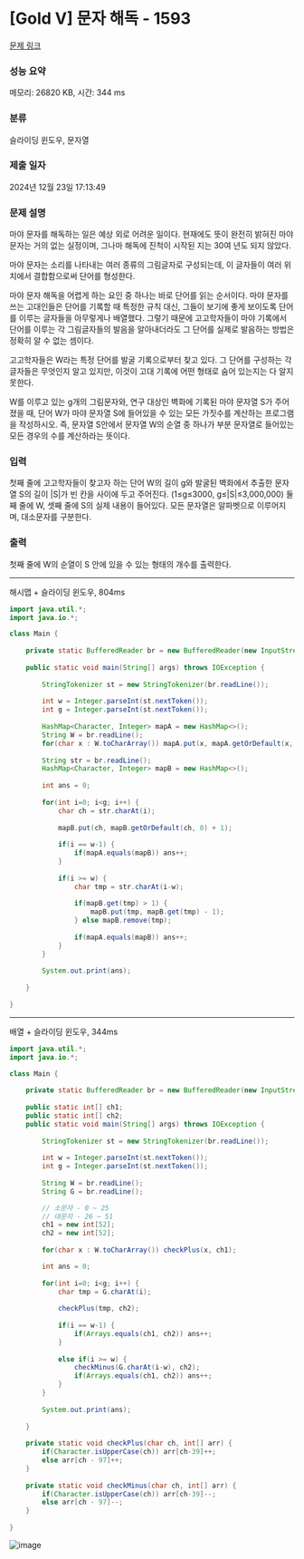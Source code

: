 # [Gold V] 문자 해독 - 1593 

[문제 링크](https://www.acmicpc.net/problem/1593) 

### 성능 요약

메모리: 26820 KB, 시간: 344 ms

### 분류

슬라이딩 윈도우, 문자열

### 제출 일자

2024년 12월 23일 17:13:49

### 문제 설명

<p>마야 문자를 해독하는 일은 예상 외로 어려운 일이다. 현재에도 뜻이 완전히 밝혀진 마야 문자는 거의 없는 실정이며, 그나마 해독에 진척이 시작된 지는 30여 년도 되지 않았다.</p>

<p>마야 문자는 소리를 나타내는 여러 종류의 그림글자로 구성되는데, 이 글자들이 여러 위치에서 결합함으로써 단어를 형성한다.</p>

<p>마야 문자 해독을 어렵게 하는 요인 중 하나는 바로 단어를 읽는 순서이다. 마야 문자를 쓰는 고대인들은 단어를 기록할 때 특정한 규칙 대신, 그들이 보기에 좋게 보이도록 단어를 이루는 글자들을 아무렇게나 배열했다. 그렇기 때문에 고고학자들이 마야 기록에서 단어를 이루는 각 그림글자들의 발음을 알아내더라도 그 단어를 실제로 발음하는 방법은 정확히 알 수 없는 셈이다.</p>

<p>고고학자들은 W라는 특정 단어를 발굴 기록으로부터 찾고 있다. 그 단어를 구성하는 각 글자들은 무엇인지 알고 있지만, 이것이 고대 기록에 어떤 형태로 숨어 있는지는 다 알지 못한다.</p>

<p>W를 이루고 있는 g개의 그림문자와, 연구 대상인 벽화에 기록된 마야 문자열 S가 주어졌을 때, 단어 W가 마야 문자열 S에 들어있을 수 있는 모든 가짓수를 계산하는 프로그램을 작성하시오. 즉, 문자열  S안에서 문자열 W의 순열 중 하나가 부분 문자열로 들어있는 모든 경우의 수를 계산하라는 뜻이다.</p>

### 입력 

 <p>첫째 줄에 고고학자들이 찾고자 하는 단어 W의 길이 g와 발굴된 벽화에서 추출한 문자열 S의 길이 |S|가 빈 칸을 사이에 두고 주어진다. (1≤g≤3000,  g≤|S|≤3,000,000) 둘째 줄에 W, 셋째 줄에 S의 실제 내용이 들어있다. 모든 문자열은 알파벳으로 이루어지며, 대소문자를 구분한다.</p>

### 출력 

 <p>첫째 줄에 W의 순열이 S 안에 있을 수 있는 형태의 개수를 출력한다.</p>

---

해시맵 + 슬라이딩 윈도우, 804ms

```java
import java.util.*;
import java.io.*;

class Main {
    
    private static BufferedReader br = new BufferedReader(new InputStreamReader(System.in));
    
    public static void main(String[] args) throws IOException {
        
        StringTokenizer st = new StringTokenizer(br.readLine());
        
        int w = Integer.parseInt(st.nextToken());
        int g = Integer.parseInt(st.nextToken());
        
        HashMap<Character, Integer> mapA = new HashMap<>();
        String W = br.readLine();
        for(char x : W.toCharArray()) mapA.put(x, mapA.getOrDefault(x, 0) + 1);
        
        String str = br.readLine();
        HashMap<Character, Integer> mapB = new HashMap<>();
        
        int ans = 0;
        
        for(int i=0; i<g; i++) {
            char ch = str.charAt(i);
            
            mapB.put(ch, mapB.getOrDefault(ch, 0) + 1);
            
            if(i == w-1) {
                if(mapA.equals(mapB)) ans++;    
            }
            
            if(i >= w) {
                char tmp = str.charAt(i-w);
                
                if(mapB.get(tmp) > 1) {
                    mapB.put(tmp, mapB.get(tmp) - 1);
                } else mapB.remove(tmp);
                
                if(mapA.equals(mapB)) ans++;    
            }
        }
        
        System.out.print(ans);
        
    }
    
}


```

---

배열 + 슬라이딩 윈도우, 344ms

```java
import java.util.*;
import java.io.*;

class Main {
    
    private static BufferedReader br = new BufferedReader(new InputStreamReader(System.in));
    
    public static int[] ch1;
    public static int[] ch2;
    public static void main(String[] args) throws IOException {
        
        StringTokenizer st = new StringTokenizer(br.readLine());
        
        int w = Integer.parseInt(st.nextToken());
        int g = Integer.parseInt(st.nextToken());
        
        String W = br.readLine();
        String G = br.readLine();

        // 소문자 - 0 ~ 25
        // 대문자 - 26 ~ 51        
        ch1 = new int[52];
        ch2 = new int[52];
        
        for(char x : W.toCharArray()) checkPlus(x, ch1);

        int ans = 0;
        
        for(int i=0; i<g; i++) {
            char tmp = G.charAt(i);
            
            checkPlus(tmp, ch2);
            
            if(i == w-1) {
                if(Arrays.equals(ch1, ch2)) ans++;
            }
            
            else if(i >= w) {
                checkMinus(G.charAt(i-w), ch2);
                if(Arrays.equals(ch1, ch2)) ans++;
            }
        }
        
        System.out.print(ans);
        
    }
    
    private static void checkPlus(char ch, int[] arr) {
        if(Character.isUpperCase(ch)) arr[ch-39]++;
        else arr[ch - 97]++;
    }
    
    private static void checkMinus(char ch, int[] arr) {
        if(Character.isUpperCase(ch)) arr[ch-39]--;
        else arr[ch - 97]--;
    }
    
}


```

![image](https://github.com/user-attachments/assets/e6cbe678-95e1-4de7-96e0-84bec10ef9f9)
